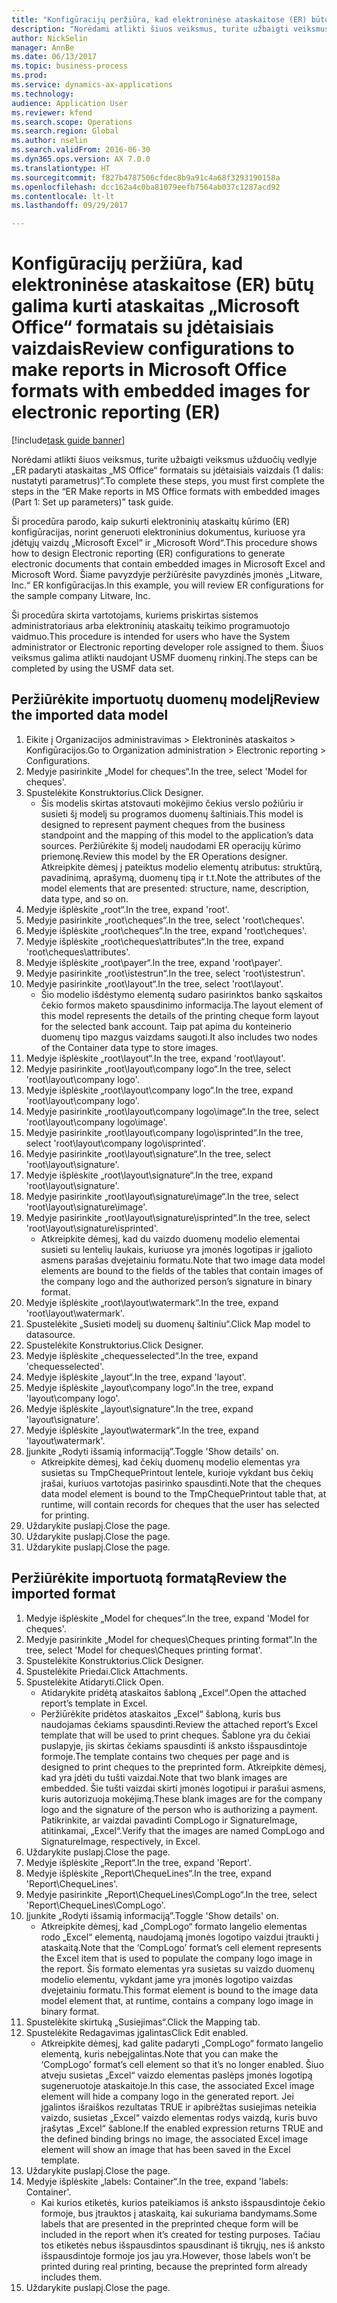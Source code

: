 ```yaml
--- 
title: "Konfigūracijų peržiūra, kad elektroninėse ataskaitose (ER) būtų galima kurti ataskaitas „Microsoft Office“ formatais su įdėtaisiais vaizdais"
description: "Norėdami atlikti šiuos veiksmus, turite užbaigti veiksmus užduočių vedlyje „ER padaryti ataskaitas „MS Office“ formatais su įdėtaisiais vaizdais (1 dalis: nustatyti parametrus)“."
author: NickSelin
manager: AnnBe
ms.date: 06/13/2017
ms.topic: business-process
ms.prod: 
ms.service: dynamics-ax-applications
ms.technology: 
audience: Application User
ms.reviewer: kfend
ms.search.scope: Operations
ms.search.region: Global
ms.author: nselin
ms.search.validFrom: 2016-06-30
ms.dyn365.ops.version: AX 7.0.0
ms.translationtype: HT
ms.sourcegitcommit: f827b4787506cfdec8b9a91c4a68f3293190158a
ms.openlocfilehash: dcc162a4c0ba81079eefb7564ab037c1287acd92
ms.contentlocale: lt-lt
ms.lasthandoff: 09/29/2017

---
```

# <a name="review-configurations-to-make-reports-in-microsoft-office-formats-with-embedded-images-for-electronic-reporting-er"></a><span data-ttu-id="0291f-103">Konfigūracijų peržiūra, kad elektroninėse ataskaitose (ER) būtų galima kurti ataskaitas „Microsoft Office“ formatais su įdėtaisiais vaizdais</span><span class="sxs-lookup"><span data-stu-id="0291f-103">Review configurations to make reports in Microsoft Office formats with embedded images for electronic reporting (ER)</span></span>

[!include[task guide banner](../../includes/task-guide-banner.md)]

<span data-ttu-id="0291f-104">Norėdami atlikti šiuos veiksmus, turite užbaigti veiksmus užduočių vedlyje „ER padaryti ataskaitas „MS Office“ formatais su įdėtaisiais vaizdais (1 dalis: nustatyti parametrus)“.</span><span class="sxs-lookup"><span data-stu-id="0291f-104">To complete these steps, you must first complete the steps in the “ER Make reports in MS Office formats with embedded images (Part 1: Set up parameters)” task guide.</span></span>

<span data-ttu-id="0291f-105">Ši procedūra parodo, kaip sukurti elektroninių ataskaitų kūrimo (ER) konfigūracijas, norint generuoti elektroninius dokumentus, kuriuose yra įdėtųjų vaizdų „Microsoft Excel“ ir „Microsoft Word“.</span><span class="sxs-lookup"><span data-stu-id="0291f-105">This procedure shows how to design Electronic reporting (ER) configurations to generate electronic documents that contain embedded images in Microsoft Excel and Microsoft Word.</span></span> <span data-ttu-id="0291f-106">Šiame pavyzdyje peržiūrėsite pavyzdinės įmonės „Litware, Inc.“ ER konfigūracijas.</span><span class="sxs-lookup"><span data-stu-id="0291f-106">In this example, you will review ER configurations for the sample company Litware, Inc.</span></span> 

<span data-ttu-id="0291f-107">Ši procedūra skirta vartotojams, kuriems priskirtas sistemos administratoriaus arba elektroninių ataskaitų teikimo programuotojo vaidmuo.</span><span class="sxs-lookup"><span data-stu-id="0291f-107">This procedure is intended for users who have the System administrator or Electronic reporting developer role assigned to them.</span></span> <span data-ttu-id="0291f-108">Šiuos veiksmus galima atlikti naudojant USMF duomenų rinkinį.</span><span class="sxs-lookup"><span data-stu-id="0291f-108">The steps can be completed by using the USMF data set.</span></span>


## <a name="review-the-imported-data-model"></a><span data-ttu-id="0291f-109">Peržiūrėkite importuotų duomenų modelį</span><span class="sxs-lookup"><span data-stu-id="0291f-109">Review the imported data model</span></span>
1. <span data-ttu-id="0291f-110">Eikite į Organizacijos administravimas > Elektroninės ataskaitos > Konfigūracijos.</span><span class="sxs-lookup"><span data-stu-id="0291f-110">Go to Organization administration > Electronic reporting > Configurations.</span></span>
2. <span data-ttu-id="0291f-111">Medyje pasirinkite „Model for cheques“.</span><span class="sxs-lookup"><span data-stu-id="0291f-111">In the tree, select 'Model for cheques'.</span></span>
3. <span data-ttu-id="0291f-112">Spustelėkite Konstruktorius.</span><span class="sxs-lookup"><span data-stu-id="0291f-112">Click Designer.</span></span>
    * <span data-ttu-id="0291f-113">Šis modelis skirtas atstovauti mokėjimo čekius verslo požiūriu ir susieti šį modelį su programos duomenų šaltiniais.</span><span class="sxs-lookup"><span data-stu-id="0291f-113">This model is designed to represent payment cheques from the business standpoint and the mapping of this model to the application’s data sources.</span></span> <span data-ttu-id="0291f-114">Peržiūrėkite šį modelį naudodami ER operacijų kūrimo priemonę.</span><span class="sxs-lookup"><span data-stu-id="0291f-114">Review this model by the ER Operations designer.</span></span> <span data-ttu-id="0291f-115">Atkreipkite dėmesį į pateiktus modelio elementų atributus: struktūrą, pavadinimą, aprašymą, duomenų tipą ir t.t.</span><span class="sxs-lookup"><span data-stu-id="0291f-115">Note the attributes of the model elements that are presented: structure, name, description, data type, and so on.</span></span>   
4. <span data-ttu-id="0291f-116">Medyje išplėskite „root“.</span><span class="sxs-lookup"><span data-stu-id="0291f-116">In the tree, expand 'root'.</span></span>
5. <span data-ttu-id="0291f-117">Medyje pasirinkite „root\cheques“.</span><span class="sxs-lookup"><span data-stu-id="0291f-117">In the tree, select 'root\cheques'.</span></span>
6. <span data-ttu-id="0291f-118">Medyje išplėskite „root\cheques“.</span><span class="sxs-lookup"><span data-stu-id="0291f-118">In the tree, expand 'root\cheques'.</span></span>
7. <span data-ttu-id="0291f-119">Medyje išplėskite „root\cheques\attributes“.</span><span class="sxs-lookup"><span data-stu-id="0291f-119">In the tree, expand 'root\cheques\attributes'.</span></span>
8. <span data-ttu-id="0291f-120">Medyje išplėskite „root\payer“.</span><span class="sxs-lookup"><span data-stu-id="0291f-120">In the tree, expand 'root\payer'.</span></span>
9. <span data-ttu-id="0291f-121">Medyje pasirinkite „root\istestrun“.</span><span class="sxs-lookup"><span data-stu-id="0291f-121">In the tree, select 'root\istestrun'.</span></span>
10. <span data-ttu-id="0291f-122">Medyje pasirinkite „root\layout“.</span><span class="sxs-lookup"><span data-stu-id="0291f-122">In the tree, select 'root\layout'.</span></span>
    * <span data-ttu-id="0291f-123">Šio modelio išdėstymo elementą sudaro pasirinktos banko sąskaitos čekio formos maketo spausdinimo informacija.</span><span class="sxs-lookup"><span data-stu-id="0291f-123">The layout element of this model represents the details of the printing cheque form layout for the selected bank account.</span></span> <span data-ttu-id="0291f-124">Taip pat apima du konteinerio duomenų tipo mazgus vaizdams saugoti.</span><span class="sxs-lookup"><span data-stu-id="0291f-124">It also includes two nodes of the Container data type to store images.</span></span>   
11. <span data-ttu-id="0291f-125">Medyje išplėskite „root\layout“.</span><span class="sxs-lookup"><span data-stu-id="0291f-125">In the tree, expand 'root\layout'.</span></span>
12. <span data-ttu-id="0291f-126">Medyje pasirinkite „root\layout\company logo“.</span><span class="sxs-lookup"><span data-stu-id="0291f-126">In the tree, select 'root\layout\company logo'.</span></span>
13. <span data-ttu-id="0291f-127">Medyje išplėskite „root\layout\company logo“.</span><span class="sxs-lookup"><span data-stu-id="0291f-127">In the tree, expand 'root\layout\company logo'.</span></span>
14. <span data-ttu-id="0291f-128">Medyje pasirinkite „root\layout\company logo\image“.</span><span class="sxs-lookup"><span data-stu-id="0291f-128">In the tree, select 'root\layout\company logo\image'.</span></span>
15. <span data-ttu-id="0291f-129">Medyje pasirinkite „root\layout\company logo\isprinted“.</span><span class="sxs-lookup"><span data-stu-id="0291f-129">In the tree, select 'root\layout\company logo\isprinted'.</span></span>
16. <span data-ttu-id="0291f-130">Medyje pasirinkite „root\layout\signature“.</span><span class="sxs-lookup"><span data-stu-id="0291f-130">In the tree, select 'root\layout\signature'.</span></span>
17. <span data-ttu-id="0291f-131">Medyje išplėskite „root\layout\signature“.</span><span class="sxs-lookup"><span data-stu-id="0291f-131">In the tree, expand 'root\layout\signature'.</span></span>
18. <span data-ttu-id="0291f-132">Medyje pasirinkite „root\layout\signature\image“.</span><span class="sxs-lookup"><span data-stu-id="0291f-132">In the tree, select 'root\layout\signature\image'.</span></span>
19. <span data-ttu-id="0291f-133">Medyje pasirinkite „root\layout\signature\isprinted“.</span><span class="sxs-lookup"><span data-stu-id="0291f-133">In the tree, select 'root\layout\signature\isprinted'.</span></span>
    * <span data-ttu-id="0291f-134">Atkreipkite dėmesį, kad du vaizdo duomenų modelio elementai susieti su lentelių laukais, kuriuose yra įmonės logotipas ir įgalioto asmens parašas dvejetainiu formatu.</span><span class="sxs-lookup"><span data-stu-id="0291f-134">Note that two image data model elements are bound to the fields of the tables that contain images of the company logo and the authorized person’s signature in binary format.</span></span>  
20. <span data-ttu-id="0291f-135">Medyje išplėskite „root\layout\watermark“.</span><span class="sxs-lookup"><span data-stu-id="0291f-135">In the tree, expand 'root\layout\watermark'.</span></span>
21. <span data-ttu-id="0291f-136">Spustelėkite „Susieti modelį su duomenų šaltiniu“.</span><span class="sxs-lookup"><span data-stu-id="0291f-136">Click Map model to datasource.</span></span>
22. <span data-ttu-id="0291f-137">Spustelėkite Konstruktorius.</span><span class="sxs-lookup"><span data-stu-id="0291f-137">Click Designer.</span></span>
23. <span data-ttu-id="0291f-138">Medyje išplėskite „chequesselected“.</span><span class="sxs-lookup"><span data-stu-id="0291f-138">In the tree, expand 'chequesselected'.</span></span>
24. <span data-ttu-id="0291f-139">Medyje išplėskite „layout“.</span><span class="sxs-lookup"><span data-stu-id="0291f-139">In the tree, expand 'layout'.</span></span>
25. <span data-ttu-id="0291f-140">Medyje išplėskite „layout\company logo“.</span><span class="sxs-lookup"><span data-stu-id="0291f-140">In the tree, expand 'layout\company logo'.</span></span>
26. <span data-ttu-id="0291f-141">Medyje išplėskite „layout\signature“.</span><span class="sxs-lookup"><span data-stu-id="0291f-141">In the tree, expand 'layout\signature'.</span></span>
27. <span data-ttu-id="0291f-142">Medyje išplėskite „layout\watermark“.</span><span class="sxs-lookup"><span data-stu-id="0291f-142">In the tree, expand 'layout\watermark'.</span></span>
28. <span data-ttu-id="0291f-143">Įjunkite „Rodyti išsamią informaciją”.</span><span class="sxs-lookup"><span data-stu-id="0291f-143">Toggle 'Show details' on.</span></span>
    * <span data-ttu-id="0291f-144">Atkreipkite dėmesį, kad čekių duomenų modelio elementas yra susietas su TmpChequePrintout lentele, kurioje vykdant bus čekių įrašai, kuriuos vartotojas pasirinko spausdinti.</span><span class="sxs-lookup"><span data-stu-id="0291f-144">Note that the cheques data model element is bound to the TmpChequePrintout table that, at runtime, will contain records for cheques that the user has selected for printing.</span></span>   
29. <span data-ttu-id="0291f-145">Uždarykite puslapį.</span><span class="sxs-lookup"><span data-stu-id="0291f-145">Close the page.</span></span>
30. <span data-ttu-id="0291f-146">Uždarykite puslapį.</span><span class="sxs-lookup"><span data-stu-id="0291f-146">Close the page.</span></span>
31. <span data-ttu-id="0291f-147">Uždarykite puslapį.</span><span class="sxs-lookup"><span data-stu-id="0291f-147">Close the page.</span></span>

## <a name="review-the-imported-format"></a><span data-ttu-id="0291f-148">Peržiūrėkite importuotą formatą</span><span class="sxs-lookup"><span data-stu-id="0291f-148">Review the imported format</span></span>
1. <span data-ttu-id="0291f-149">Medyje išplėskite „Model for cheques“.</span><span class="sxs-lookup"><span data-stu-id="0291f-149">In the tree, expand 'Model for cheques'.</span></span>
2. <span data-ttu-id="0291f-150">Medyje pasirinkite „Model for cheques\Cheques printing format“.</span><span class="sxs-lookup"><span data-stu-id="0291f-150">In the tree, select 'Model for cheques\Cheques printing format'.</span></span>
3. <span data-ttu-id="0291f-151">Spustelėkite Konstruktorius.</span><span class="sxs-lookup"><span data-stu-id="0291f-151">Click Designer.</span></span>
4. <span data-ttu-id="0291f-152">Spustelėkite Priedai.</span><span class="sxs-lookup"><span data-stu-id="0291f-152">Click Attachments.</span></span>
5. <span data-ttu-id="0291f-153">Spustelėkite Atidaryti.</span><span class="sxs-lookup"><span data-stu-id="0291f-153">Click Open.</span></span>
    * <span data-ttu-id="0291f-154">Atidarykite pridėtą ataskaitos šabloną „Excel“.</span><span class="sxs-lookup"><span data-stu-id="0291f-154">Open the attached report’s template in Excel.</span></span>  
    * <span data-ttu-id="0291f-155">Peržiūrėkite pridėtos ataskaitos „Excel“ šabloną, kuris bus naudojamas čekiams spausdinti.</span><span class="sxs-lookup"><span data-stu-id="0291f-155">Review the attached report’s Excel template that will be used to print cheques.</span></span> <span data-ttu-id="0291f-156">Šablone yra du čekiai puslapyje, jis skirtas čekiams spausdinti iš anksto išspausdintoje formoje.</span><span class="sxs-lookup"><span data-stu-id="0291f-156">The template contains two cheques per page and is designed to print cheques to the preprinted form.</span></span> <span data-ttu-id="0291f-157">Atkreipkite dėmesį, kad yra įdėti du tušti vaizdai.</span><span class="sxs-lookup"><span data-stu-id="0291f-157">Note that two blank images are embedded.</span></span> <span data-ttu-id="0291f-158">Šie tušti vaizdai skirti įmonės logotipui ir parašui asmens, kuris autorizuoja mokėjimą.</span><span class="sxs-lookup"><span data-stu-id="0291f-158">These blank images are for the company logo and the signature of the person who is authorizing a payment.</span></span> <span data-ttu-id="0291f-159">Patikrinkite, ar vaizdai pavadinti CompLogo ir SignatureImage, atitinkamai, „Excel“.</span><span class="sxs-lookup"><span data-stu-id="0291f-159">Verify that the images are named CompLogo and SignatureImage, respectively, in Excel.</span></span>   
6. <span data-ttu-id="0291f-160">Uždarykite puslapį.</span><span class="sxs-lookup"><span data-stu-id="0291f-160">Close the page.</span></span>
7. <span data-ttu-id="0291f-161">Medyje išplėskite „Report“.</span><span class="sxs-lookup"><span data-stu-id="0291f-161">In the tree, expand 'Report'.</span></span>
8. <span data-ttu-id="0291f-162">Medyje išplėskite „Report\ChequeLines“.</span><span class="sxs-lookup"><span data-stu-id="0291f-162">In the tree, expand 'Report\ChequeLines'.</span></span>
9. <span data-ttu-id="0291f-163">Medyje pasirinkite „Report\ChequeLines\CompLogo“.</span><span class="sxs-lookup"><span data-stu-id="0291f-163">In the tree, select 'Report\ChequeLines\CompLogo'.</span></span>
10. <span data-ttu-id="0291f-164">Įjunkite „Rodyti išsamią informaciją”.</span><span class="sxs-lookup"><span data-stu-id="0291f-164">Toggle 'Show details' on.</span></span>
    * <span data-ttu-id="0291f-165">Atkreipkite dėmesį, kad „CompLogo“ formato langelio elementas rodo „Excel“ elementą, naudojamą įmonės logotipo vaizdui įtraukti į ataskaitą.</span><span class="sxs-lookup"><span data-stu-id="0291f-165">Note that the ‘CompLogo’ format’s cell element represents the Excel item that is used to populate the company logo image in the report.</span></span> <span data-ttu-id="0291f-166">Šis formato elementas yra susietas su vaizdo duomenų modelio elementu, vykdant jame yra įmonės logotipo vaizdas dvejetainiu formatu.</span><span class="sxs-lookup"><span data-stu-id="0291f-166">This format element is bound to the image data model element that, at runtime, contains a company logo image in binary format.</span></span>   
11. <span data-ttu-id="0291f-167">Spustelėkite skirtuką „Susiejimas“.</span><span class="sxs-lookup"><span data-stu-id="0291f-167">Click the Mapping tab.</span></span>
12. <span data-ttu-id="0291f-168">Spustelėkite Redagavimas įgalintas</span><span class="sxs-lookup"><span data-stu-id="0291f-168">Click Edit enabled.</span></span>
    * <span data-ttu-id="0291f-169">Atkreipkite dėmesį, kad galite padaryti „CompLogo“ formato langelio elementą, kuris nebeįgalintas.</span><span class="sxs-lookup"><span data-stu-id="0291f-169">Note that you can make the ‘CompLogo’ format’s cell element so that it’s no longer enabled.</span></span> <span data-ttu-id="0291f-170">Šiuo atveju susietas „Excel“ vaizdo elementas paslėps įmonės logotipą sugeneruotoje ataskaitoje.</span><span class="sxs-lookup"><span data-stu-id="0291f-170">In this case, the associated Excel image element will hide a company logo in the generated report.</span></span> <span data-ttu-id="0291f-171">Jei įgalintos išraiškos rezultatas TRUE ir apibrėžtas susiejimas neteikia vaizdo, susietas „Excel“ vaizdo elementas rodys vaizdą, kuris buvo įrašytas „Excel“ šablone.</span><span class="sxs-lookup"><span data-stu-id="0291f-171">If the enabled expression returns TRUE and the defined binding brings no image, the associated Excel image element will show an image that has been saved in the Excel template.</span></span>   
13. <span data-ttu-id="0291f-172">Uždarykite puslapį.</span><span class="sxs-lookup"><span data-stu-id="0291f-172">Close the page.</span></span>
14. <span data-ttu-id="0291f-173">Medyje išplėskite „labels: Container“.</span><span class="sxs-lookup"><span data-stu-id="0291f-173">In the tree, expand 'labels: Container'.</span></span>
    * <span data-ttu-id="0291f-174">Kai kurios etiketės, kurios pateikiamos iš anksto išspausdintoje čekio formoje, bus įtrauktos į ataskaitą, kai sukuriama bandymams.</span><span class="sxs-lookup"><span data-stu-id="0291f-174">Some labels that are presented in the preprinted cheque form will be included in the report when it’s created for testing purposes.</span></span> <span data-ttu-id="0291f-175">Tačiau tos etiketės nebus išspausdintos spausdinant iš tikrųjų, nes iš anksto išspausdintoje formoje jos jau yra.</span><span class="sxs-lookup"><span data-stu-id="0291f-175">However, those labels won’t be printed during real printing, because the preprinted form already includes them.</span></span>  
15. <span data-ttu-id="0291f-176">Uždarykite puslapį.</span><span class="sxs-lookup"><span data-stu-id="0291f-176">Close the page.</span></span>


